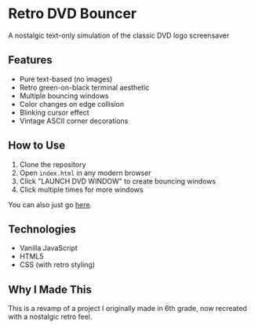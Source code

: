 # Retro DVD Bouncer

A nostalgic text-only simulation of the classic DVD logo screensaver

## Features

- Pure text-based (no images)
- Retro green-on-black terminal aesthetic
- Multiple bouncing windows
- Color changes on edge collision
- Blinking cursor effect
- Vintage ASCII corner decorations

## How to Use

1. Clone the repository
2. Open `index.html` in any modern browser
3. Click "LAUNCH DVD WINDOW" to create bouncing windows
4. Click multiple times for more windows

You can also just go [here](https://sacrafex.github.io/RevivedHTMLScreensaver/).

## Technologies

- Vanilla JavaScript
- HTML5
- CSS (with retro styling)

## Why I Made This

This is a revamp of a project I originally made in 6th grade, now recreated with a nostalgic retro feel.
